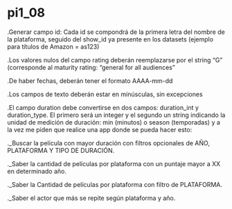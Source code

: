 # pi1_08
.Generar campo id: Cada id se compondrá de la primera letra del nombre de la plataforma, seguido del show_id ya presente en los datasets (ejemplo para títulos de Amazon = as123)

.Los valores nulos del campo rating deberán reemplazarse por el string “G” (corresponde al maturity rating: “general for all audiences”

.De haber fechas, deberán tener el formato AAAA-mm-dd

.Los campos de texto deberán estar en minúsculas, sin excepciones

.El campo duration debe convertirse en dos campos: duration_int y duration_type. El primero será un integer y el segundo un string indicando la unidad de medición de   duración: min (minutos) o season (temporadas)
y a la vez me piden que realice una app donde se pueda hacer esto:

._Buscar la película con mayor duración con filtros opcionales de AÑO, PLATAFORMA Y TIPO DE DURACIÓN.

._Saber la cantidad de películas por plataforma con un puntaje mayor a XX en determinado año. 

._Saber la Cantidad de películas por plataforma con filtro de PLATAFORMA.

._Saber el actor que más se repite según plataforma y año.
